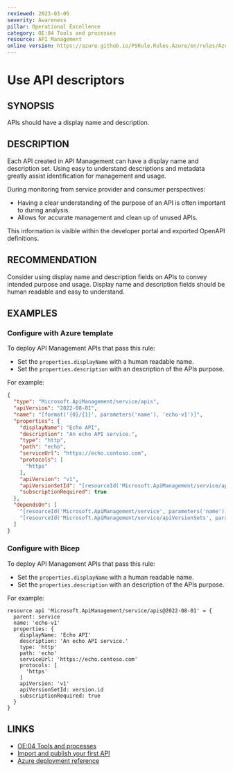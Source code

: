 ```yaml
---
reviewed: 2023-03-05
severity: Awareness
pillar: Operational Excellence
category: OE:04 Tools and processes
resource: API Management
online version: https://azure.github.io/PSRule.Rules.Azure/en/rules/Azure.APIM.APIDescriptors/
---
```


# Use API descriptors

## SYNOPSIS

APIs should have a display name and description.

## DESCRIPTION

Each API created in API Management can have a display name and description set.
Using easy to understand descriptions and metadata greatly assist identification for management and usage.

During monitoring from service provider and consumer perspectives:

- Having a clear understanding of the purpose of an API is often important to during analysis.
- Allows for accurate management and clean up of unused APIs.

This information is visible within the developer portal and exported OpenAPI definitions.

## RECOMMENDATION

Consider using display name and description fields on APIs to convey intended purpose and usage.
Display name and description fields should be human readable and easy to understand.

## EXAMPLES

### Configure with Azure template

To deploy API Management APIs that pass this rule:

- Set the `properties.displayName` with a human readable name.
- Set the `properties.description` with an description of the APIs purpose.

For example:

```json
{
  "type": "Microsoft.ApiManagement/service/apis",
  "apiVersion": "2022-08-01",
  "name": "[format('{0}/{1}', parameters('name'), 'echo-v1')]",
  "properties": {
    "displayName": "Echo API",
    "description": "An echo API service.",
    "type": "http",
    "path": "echo",
    "serviceUrl": "https://echo.contoso.com",
    "protocols": [
      "https"
    ],
    "apiVersion": "v1",
    "apiVersionSetId": "[resourceId('Microsoft.ApiManagement/service/apiVersionSets', parameters('name'), 'echo')]",
    "subscriptionRequired": true
  },
  "dependsOn": [
    "[resourceId('Microsoft.ApiManagement/service', parameters('name'))]",
    "[resourceId('Microsoft.ApiManagement/service/apiVersionSets', parameters('name'), 'echo')]"
  ]
}
```

### Configure with Bicep

To deploy API Management APIs that pass this rule:

- Set the `properties.displayName` with a human readable name.
- Set the `properties.description` with an description of the APIs purpose.

For example:

```bicep
resource api 'Microsoft.ApiManagement/service/apis@2022-08-01' = {
  parent: service
  name: 'echo-v1'
  properties: {
    displayName: 'Echo API'
    description: 'An echo API service.'
    type: 'http'
    path: 'echo'
    serviceUrl: 'https://echo.contoso.com'
    protocols: [
      'https'
    ]
    apiVersion: 'v1'
    apiVersionSetId: version.id
    subscriptionRequired: true
  }
}
```

## LINKS

- [OE:04 Tools and processes](https://learn.microsoft.com/azure/well-architected/operational-excellence/tools-processes)
- [Import and publish your first API](https://learn.microsoft.com/azure/api-management/import-and-publish)
- [Azure deployment reference](https://learn.microsoft.com/azure/templates/microsoft.apimanagement/service/apis)
